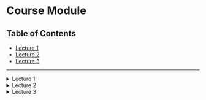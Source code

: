 # Course Module

## Table of Contents
- [Lecture 1](#lecture-1)
- [Lecture 2](#lecture-2)
- [Lecture 3](#lecture-3)

---

<details>
  <summary id="lecture-1">Lecture 1</summary>

  # Lecture Notes

## Introduction
- Focus: Practical applications of LLMs with an emphasis on **RAG (Retrieval-Augmented Generation)**.

## Course Overview
- **Problem Statement**:
  - Goal: Create a Q&A system using LLMs to simplify finding answers in FAQ documents.

## Objective
- **Task**:
  - Use data from existing FAQs to build a Q&A system.
  - The system will take user questions and search FAQ documents to generate answers.
- **Components**:
  - A form where users input questions and receive answers.

## Key Concepts
### LLM (Large Language Models)
- **Definition**: LLMs predict the next word/token in a sequence.
- **Examples**: Basic phone text suggestions, ChatGPT.
- **Functionality**:
  - Simple models predict the next word.
  - Large models with billions of parameters provide contextually rich responses.

### RAG (Retrieval-Augmented Generation)
- **Definition**: Combining retrieval of information with LLM text generation.
- **Components**:
  - **Retrieval**: Searching a knowledge base (e.g., FAQ documents).
  - **Generation**: Using LLM to generate responses based on retrieved context.

## Practical Implementation
- **Process**:
  1. **Question** from the user.
  2. **Retrieve** relevant documents from the knowledge base.
  3. **Generate** a response using the LLM, augmented by retrieved context.
- **Example**:
  - User asks about course enrollment.
  - System searches FAQ documents for relevant information.
  - LLM generates a comprehensive answer based on the retrieved data.

## Detailed Steps
1. **Input**: User's text or question (Prompt).
2. **LLM Output**: Answer based on the prompt.
3. **Retrieval Process**:
   - Search FAQ documents for related entries.
   - Use retrieved documents as context for LLM.
4. **Augmented Generation**:
   - Combine question and context.
   - Generate an answer using LLM.
5. **Return** the answer to the user.

## Course Structure
- **Modules**:
  - Introduction to simple search engines.
  - Implementing ElasticSearch.
  - Exploring advanced search techniques like vector search.

## Conclusion
- The course aims to teach building a robust Q&A system using LLMs and retrieval techniques.
- Students will learn to implement and refine search mechanisms to enhance LLM responses.



</details>

<details>
  <summary id="lecture-2">Lecture 2</summary>

  ## Welcome to Lecture 2
  This is the content for Lecture 2.

</details>

<details>
  <summary id="lecture-3">Lecture 3</summary>

  ## Welcome to Lecture 3
  This is the content for Lecture 3.

</details>
